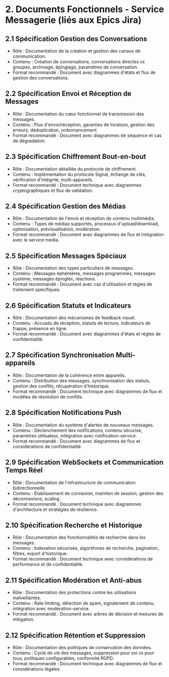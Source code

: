 # 2. Documents Fonctionnels - Service Messagerie (liés aux Epics Jira)

## 2.1 Spécification Gestion des Conversations
- Rôle : Documentation de la création et gestion des canaux de communication.
- Contenu : Création de conversations, conversations directes vs groupes, archivage, épinglage, paramètres de conversation.
- Format recommandé : Document avec diagrammes d'états et flux de gestion des conversations.

## 2.2 Spécification Envoi et Réception de Messages
- Rôle : Documentation du cœur fonctionnel de transmission des messages.
- Contenu : Flux d'envoi/réception, garanties de livraison, gestion des erreurs, déduplication, ordonnancement.
- Format recommandé : Document avec diagrammes de séquence et cas de dégradation.

## 2.3 Spécification Chiffrement Bout-en-bout
- Rôle : Documentation détaillée du protocole de chiffrement.
- Contenu : Implémentation du protocole Signal, échange de clés, vérification d'intégrité, multi-appareils.
- Format recommandé : Document technique avec diagrammes cryptographiques et flux de validation.

## 2.4 Spécification Gestion des Médias
- Rôle : Documentation de l'envoi et réception de contenu multimédia.
- Contenu : Types de médias supportés, processus d'upload/download, optimisation, prévisualisation, modération.
- Format recommandé : Document avec diagrammes de flux et intégration avec le service media.

## 2.5 Spécification Messages Spéciaux
- Rôle : Documentation des types particuliers de messages.
- Contenu : Messages éphémères, messages programmés, messages système, messages épinglés, réactions.
- Format recommandé : Document avec cas d'utilisation et règles de traitement spécifiques.

## 2.6 Spécification Statuts et Indicateurs
- Rôle : Documentation des mécanismes de feedback visuel.
- Contenu : Accusés de réception, statuts de lecture, indicateurs de frappe, présence en ligne.
- Format recommandé : Document avec diagrammes d'états et règles de confidentialité.

## 2.7 Spécification Synchronisation Multi-appareils
- Rôle : Documentation de la cohérence entre appareils.
- Contenu : Distribution des messages, synchronisation des statuts, gestion des conflits, récupération d'historique.
- Format recommandé : Document technique avec diagrammes de flux et modèles de résolution de conflits.

## 2.8 Spécification Notifications Push
- Rôle : Documentation du système d'alertes de nouveaux messages.
- Contenu : Déclenchement des notifications, contenu sécurisé, paramètres utilisateur, intégration avec notification-service.
- Format recommandé : Document avec diagrammes de flux et considérations de confidentialité.

## 2.9 Spécification WebSockets et Communication Temps Réel
- Rôle : Documentation de l'infrastructure de communication bidirectionnelle.
- Contenu : Établissement de connexion, maintien de session, gestion des déconnexions, scaling.
- Format recommandé : Document technique avec diagrammes d'architecture et stratégies de résilience.

## 2.10 Spécification Recherche et Historique
- Rôle : Documentation des fonctionnalités de recherche dans les messages.
- Contenu : Indexation sécurisée, algorithmes de recherche, pagination, filtres, export d'historique.
- Format recommandé : Document technique avec considérations de performance et de confidentialité.

## 2.11 Spécification Modération et Anti-abus
- Rôle : Documentation des protections contre les utilisations malveillantes.
- Contenu : Rate limiting, détection de spam, signalement de contenu, intégration avec moderation-service.
- Format recommandé : Document avec arbres de décision et mesures de mitigation.

## 2.12 Spécification Rétention et Suppression
- Rôle : Documentation des politiques de conservation des données.
- Contenu : Cycle de vie des messages, suppression pour soi vs pour tous, politiques configurables, conformité RGPD.
- Format recommandé : Document technique avec diagrammes de flux et considérations légales.